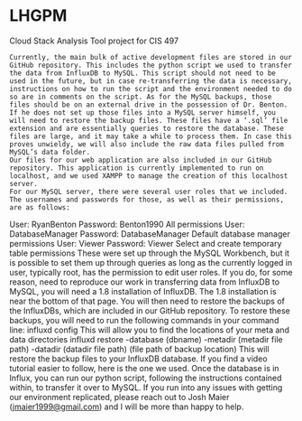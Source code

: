 # LHGPM
Cloud Stack Analysis Tool project for CIS 497

	Currently, the main bulk of active development files are stored in our GitHub repository. This includes the python script we used to transfer the data from InfluxDB to MySQL. This script should not need to be used in the future, but in case re-transferring the data is necessary, instructions on how to run the script and the environment needed to do so are in comments on the script. As for the MySQL backups, those files should be on an external drive in the possession of Dr. Benton. If he does not set up those files into a MySQL server himself, you will need to restore the backup files. These files have a ‘.sql’ file extension and are essentially queries to restore the database. These files are large, and it may take a while to process them. In case this proves unwieldy, we will also include the raw data files pulled from MySQL’s data folder.
	Our files for our web application are also included in our GitHub repository. This application is currently implemented to run on localhost, and we used XAMPP to manage the creation of this localhost server. 
	For our MySQL server, there were several user roles that we included. The usernames and passwords for those, as well as their permissions, are as follows:
User: RyanBenton
Password: Benton1990
All permissions
User: DatabaseManager
Password: DatabaseManager
Default database manager permissions
User: Viewer
Password: Viewer
Select and create temporary table permissions
These were set up through the MySQL Workbench, but it is possible to set them up through queries as long as the currently logged in user, typically root, has the permission to edit user roles. 
	If you do, for some reason, need to reproduce our work in transferring data from InfluxDB to MySQL, you will need a 1.8 installation of InfluxDB. The 1.8 installation is near the bottom of that page. You will then need to restore the backups of the InfluxDBs, which are included in our GitHub repository. To restore these backups, you will need to run the following commands in your command line:
influxd config
This will allow you to find the locations of your meta and data directories
influxd restore -database (dbname) -metadir (metadir file path) -datadir (datadir file path) (file path of backup location)
This will restore the backup files to your InfluxDB database.
If you find a video tutorial easier to follow, here is the one we used.
	Once the database is in Influx, you can run our python script, following the instructions contained within, to transfer it over to MySQL. 
	If you run into any issues with getting our environment replicated, please reach out to Josh Maier (jmaier1999@gmail.com) and I will be more than happy to help. 
